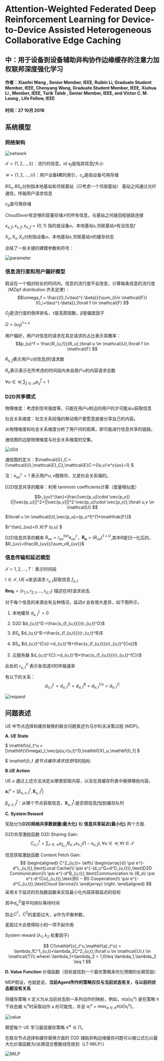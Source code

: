 # Attention-Weighted Federated Deep Reinforcement Learning for Device-to-Device Assisted Heterogeneous Collaborative Edge Caching
## 中：用于设备到设备辅助异构协作边缘缓存的注意力加权联邦深度强化学习
#### 作者：Xiaofei Wang , Senior Member, IEEE, Ruibin Li, Graduate Student Member, IEEE, Chenyang Wang, Graduate Student Member, IEEE, Xiuhua Li , Member, IEEE, Tarik Taleb , Senior Member, IEEE, and Victor C. M. Leung , Life Fellow, IEEE
#### 时间：27 10月 2018

## 系统模型
###  网络架构

![network](./assets/Attention/network.jpg)

$\mathcal{F}=\{1,2,..,\mathfrak{F}\}$：流行的信息，id $s_f$是指其信息$f$大小


$\mathcal{U}=\{1,2,...,U\}$：用户设备**UE**的索引，$c_u$是指设备可用存储


$BS_s,BS_n$分别指本地基站和邻居基站（只考虑一个邻居基站）
基站之间通过光纤通信，传输用户请求信息

$c_b$是可用存储


$Cloud Sever$有足够的容量存储$\mathcal{F}$的所有信息，与基站之间是回程链路连接


$x_{u,f},x_{s,f},x_{n,f}=\{0,1\}$ 指的是设备$u$，本地基站$s$,邻居基站$n$有没信息$f$


$X_u,X_s,X_n$分别指设备$u$，本地基站$s$,邻居基站$n$的缓存状态

总结了一些关键的建模参数和符号：

![parameter](./assets/Attention/parameter.jpg)

###  信息流行度和用户偏好模型
假设在一个相对较长的时间内，信息的流行度不会改变，计算每条信息的流行度（MZipf distribution 齐夫定律）：
$$\omega_f = \frac{(O_f+\tau)^{-\beta}}{\sum_{i\in \mathcal{F}}(O_i+\tau)^{-\beta}},\forall f \in \mathcal{F}
$$

$O_f$是流行度的倒序排名，$\tau$是高原因数，$\beta$是偏度因子 

$\Omega=(\omega_f)^{1×\mathfrak{F}}$

用户偏好，用户对信息的请求在其总请求的占比表示其概率：
$$p_{u}^f = \frac{R_{u,f}}{R_u},\forall u \in \mathcal{U},\forall f \in \mathcal{F}
$$

$R_{u,f}$表示用户$u$对信息$f$的请求数

$R_u$表示表示在所考虑的时间段内来自用户$u$的内容请求总数

$\forall u \in \mathcal{U},\sum_{f\in \mathcal{F}}p_u^f=1$

### D2D共享模式

物理维度：考虑到信号强度等，只能在用户$u$附近的用户的才可能从$u$获取信息

社会关系维度：社交关系较强的移动用户更愿意直接分享自己的内容。

从物理维度和社会关系维度分析了用户间的距离，即可能进行信息共享的链路。

通信图的边是物理维度与社会关系维度的交集。

![d2d](./assets/Attention/d2d.jpg)

通信图的定义：$\mathcal{G}_C:=\{\mathcal{U},\mathcal{E}_C\},\mathcal{E}_C:=\{(u,v):e^c_{uv}=1\} $

注：$e^c_{uv}=1$ 表示用户$u,v$既相邻，又是社会关系强的。


D2D信息共享的概率：利用 tanimoto coefficients计算（度量相似度）

$$r_{uv}^{tan}=\frac{\vec{p_u}\cdot \vec{p_v}}{||\vec{p_u}||^2+||\vec{p_v}||^2-\vec{p_u}\cdot \vec{p_v}},\forall u,v \in \mathcal{U}
$$

$\forall u \in \mathcal{U},\vec{p_u}=(p_u^f)^{1×\mathfrak{F}}$

$r^{tan}_{uu}=0 $对于$ (u,u) $

D2D信息共享的概率 $R_{uv}=r_{uv}^{tan}e^c_{uv}$，$\mathbf{R_u}=(R_{uv})^{1×U}$,其中$R$是归一化后的，$R_{uv}=\frac{R_{uv}}{\sum_vR_{uv}}$

### 信息传输和延迟模型
$\mathcal{T}={1,2,...,T}$：表示时间段

$t ∈ \mathcal{T}$, UE $u$发送请求 $r_{u,t}$获取信息 $f_{u,t}$

$\mathbf{Req}_t = \{r_{1,t} , r_{2,t} , . . . , r_{U,t} \}$ 描述在$t$时请求状态.

对于每个信息的来源会有五种情况，延迟$d$ 会有很大差异，如下图所示，

1. 本地缓存  $d_{u,t}^L=0$

2. D2D $d_{u,t}^D:=\frac{s_{f_{u,t}}}{r_{u,t}^D}$

3. $BS_s$ $d_{u,t}^B:=\frac{s_{f_{u,t}}}{r_{u,t}^B}$

4. $BS_n$ $d_{u,t}^{Co}:=d_{u,t}^B+\frac{s_{f_{u,t}}}{r_{u,t}^{Co}}$

5. 云服务器  $d_{u,t}^{C}:=d_{u,t}^B+\frac{s_{f_{u,t}}}{r_{u,t}^{C}}$

此处的 $r_{u,t}^X$ 表示各信道$X$的传输速率

有以下的关系：
$$d_{u,t}^L<d_{u,t}^D<d_{u,t}^B<d_{u,t}^{Co}<d_{u,t}^C
$$

![request](./assets/Attention/Illustration%20of%20content%20request%20path.jpg)

## 问题表述

UE 中节点选择和缓存替换的联合问题表述为马尔科夫决策过程 (MDP)。

**A. UE State**

$ \mathbf{s}_t^u = [\mathbf{\Omega}_t,\vec{p}_u,r_{u,t}^D,\mathbf{X}_u,\mathbf{I}_f] $

$ \mathbf{I}_f $是节点缓存请求信息$f$的指标.

**B.UE Action**

UE $u$ 通过上述方法决定从哪里获取内容，以及在其缓存列表中替换哪些内容。

$\mathbf{a}_t^u = [\beta^f_{u,v,t},\mathbf{X}^f_{u,t}]$

$\beta^f_{u,v,t}$：从哪个节点获取信息，$\mathbf{X}^f_{u,t}$:是否把信息$f$加到缓存队列

**C. System Reward**

奖励分为**D2D网络共享数据量(最大化)** 和 **信息共享延迟(最小化)** 两个方面.

D2D共享激励函数 D2D Sharing Gain:
$$ C_{u,t}^1 = \sum_{v \in \mathcal{U}}s_{ f_{u,t} }R_{u,v}x_{v,f}(1-x_{u,f}),\forall u \in \mathcal{U},\forall t \in \mathcal{T}
$$

信息获取激励函数 Content Fetch Gain:
$$ \begin{aligned}
C^2_{u,t}=
\left\{
\begin{array}{l}
\psi e^{-d^L_{u,t}},\text{Local Cache}\\
\psi e^{-(d_u^Q+d^D_{u,t})},\text{D2D Communication}\\
\psi e^{-d^B_{u,t}},\text{Communication to }B_s\\
\psi e^{-d^{Co}_{u,t}},\text{BS − BS Cooperation}\\
\psi e^{-d^C_{u,t}},\text{Cloud Service}\\
\end{array}
\right.
\end{aligned}
$$
采用关于延迟的负指数函数来实现最小化内容获取延迟的目标

其中$d_u^Q$是平均排队等待时间

防止$C^1，C^2$的差距过大，$\psi$作为平衡参数，

差距过大会使得较小的一项不起作用

System reward ($\lambda_1,\lambda_2$ 权重因子)

$$ C(\mathbf{s}_t^u,\mathbf{a}_t^u) = \lambda_1C^1_{u,t}+\lambda_2C^2_{u,t},\forall u \in \mathcal{U},t \in \mathcal{T}\\
where\ \lambda_1+\lambda_2 = 1,0\leq \lambda_1,\lambda_2 \leq 1 $$

**D. Value Function**
价值函数（目标是找到一个最优策略来优化预期的长期奖励）

MDP假设，也就是说，**当前Agent所作的策略仅仅与当前状态有关，与以前的状态都没有关系**

将缓存策略 π 定义为从当前状态到一系列动作的映射，例如，$π(a|s^u_t )$ 是在策略 π 下状态被 $s^u_t$时采取动作 a 的可能性，并且 $a^u_t$ = $max_{a∈A}π (a|s^u_t)$。 

![value](./assets/Attention/value.jpg)

期望每个 UE 学习最佳缓存策略 $π^∗ ∈ \mathcal{Π}$。 

在联合节点选择和缓存替换方面的 D2D 辅助异构边缘缓存问题可以被公式化以最大化价值函数为(长期混合整数线性规划（LT-MILP）)

![MILP](./assets/Attention/LT_MILP.jpg)
